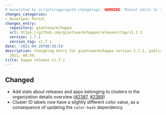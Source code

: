 ```yaml
---
# Generated by scripts/aggregate-changelogs. WARNING: Manual edits to this files will be overwritten.
changes_categories:
- Developer Portal
changes_entry:
  repository: giantswarm/happa
  url: https://github.com/giantswarm/happa/releases/tag/v1.7.1
  version: 1.7.1
  version_tag: v1.7.1
date: '2021-04-28T08:58:54'
description: Changelog entry for giantswarm/happa version 1.7.1, published on 28 April
  2021, 08:58.
title: happa release v1.7.1
---
```


## Changed

- Add stats about releases and apps belonging to clusters in the organization details overview ([#2387](https://github.com/giantswarm/happa/pull/2387), [#2389](https://github.com/giantswarm/happa/pull/2389))
- Cluster ID labels now have a slightly different color value, as a consequence of updating the `color-hash` dependency.
